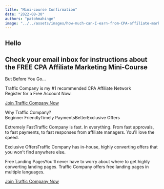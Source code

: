 ```yaml
---
title: "Mini-course Confirmation"
date: "2022-08-30"
authors: "patohmahinge"
image: "../../assets/images/how-much-can-I-earn-from-CPA-affiliate-marketing.png"
---
```


## Hello

## Check your email inbox for instructions about the FREE CPA Affiliate Marketing Mini-Course

But Before You Go...

Traffic Company is my #1 recommended CPA Affiliate Network  
Register for a Free Account Now.

[Join Traffic Company Now](https://mahinge.com/loves/traffic-company/)

Why Traffic Company?  
Beginner FriendlyTimely PaymentsBetterExclusive Offers

Extremely FastTraffic Company is fast. In everything. From fast approvals, to fast payments, to fast responses from affiliate managers. You'll love the speed.

Exclusive OffersTraffic Company has in-house, highly converting offers that you won't find anywhere else.

Free Landing PagesYou'll never have to worry about where to get highly converting landing pages. Traffic Company offers free landing pages in multiple languages.

[Join Traffic Company Now](https://mahinge.com/loves/traffic-company/)
